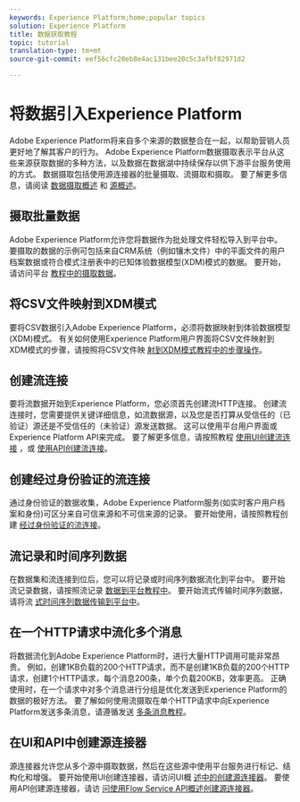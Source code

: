 ```yaml
---
keywords: Experience Platform;home;popular topics
solution: Experience Platform
title: 数据获取教程
topic: tutorial
translation-type: tm+mt
source-git-commit: eef56cfc20eb8e4ac131bee20c5c3afbf82971d2

---
```



# 将数据引入Experience Platform

Adobe Experience Platform将来自多个来源的数据整合在一起，以帮助营销人员更好地了解其客户的行为。 Adobe Experience Platform数据摄取表示平台从这些来源获取数据的多种方法，以及数据在数据湖中持续保存以供下游平台服务使用的方式。 数据摄取包括使用源连接器的批量摄取、流摄取和摄取。 要了解更多信息，请阅读 [数据摄取概述](../ingestion/home.md) 和 [源概述](../source-connectors/home.md)。

## 摄取批量数据

Adobe Experience Platform允许您将数据作为批处理文件轻松导入到平台中。 要摄取的数据的示例可包括来自CRM系统（例如镶木文件）中的平面文件的用户档案数据或符合模式注册表中的已知体验数据模型(XDM)模式的数据。 要开始，请访问平台 [教程中的摄取数据](../ingestion/tutorials/ingest-batch-data.md)。

## 将CSV文件映射到XDM模式

要将CSV数据引入Adobe Experience Platform，必须将数据映射到体验数据模型(XDM)模式。 有关如何使用Experience Platform用户界面将CSV文件映射到XDM模式的步骤，请按照将CSV文件映 [射到XDM模式教程中的步骤操作](../ingestion/tutorials/map-a-csv-file.md)。

## 创建流连接

要将流数据开始到Experience Platform，您必须首先创建流HTTP连接。 创建流连接时，您需要提供关键详细信息，如流数据源，以及您是否打算从受信任的（已验证）源还是不受信任的（未验证）源发送数据。 这可以使用平台用户界面或Experience Platform API来完成。 要了解更多信息，请按照教程 [使用UI创建流连接](../ingestion/tutorials/create-streaming-connection-ui.md) ，或 [使用API创建流连接](../ingestion/tutorials/create-streaming-connection.md)。

## 创建经过身份验证的流连接

通过身份验证的数据收集，Adobe Experience Platform服务(如实时客户用户档案和身份)可区分来自可信来源和不可信来源的记录。 要开始使用，请按照教程创建 [经过身份验证的流连接](../ingestion/tutorials/create-authenticated-streaming-connection.md)。

## 流记录和时间序列数据

在数据集和流连接到位后，您可以将记录或时间序列数据流化到平台中。 要开始流记录数据，请按照流记录 [数据到平台教程中](../ingestion/tutorials/streaming-record-data.md)。 要开始流式传输时间序列数据，请将流 [式时间序列数据传输到平台中](../ingestion/tutorials/streaming-time-series-data.md)。

## 在一个HTTP请求中流化多个消息

将数据流化到Adobe Experience Platform时，进行大量HTTP调用可能非常昂贵。 例如，创建1KB负载的200个HTTP请求，而不是创建1KB负载的200个HTTP请求，创建1个HTTP请求，每个消息200条，单个负载200KB，效率更高。 正确使用时，在一个请求中对多个消息进行分组是优化发送到Experience Platform的数据的极好方法。 要了解如何使用流摄取在单个HTTP请求中向Experience Platform发送多条消息，请遵循发送 [多条消息教程](../ingestion/tutorials/streaming-multiple-messages.md)。

## 在UI和API中创建源连接器

源连接器允许您从多个源中摄取数据，然后在这些源中使用平台服务进行标记、结构化和增强。 要开始使用UI创建连接器，请访问UI概 [述中的创建源连接器](https://www.adobe.io/apis/experienceplatform/home/tutorials/sources-ui-tutorials.html#!api-specification/markdown/narrative/tutorials/sources_tutorial/ui/sources-ui-tutorial.md)。 要使用API创建源连接器，请访 [问使用Flow Service API概述创建源连接器](https://www.adobe.io/apis/experienceplatform/home/tutorials/sources-api-tutorials.html#!api-specification/markdown/narrative/tutorials/sources_tutorial/api/sources-api-tutorial.md)。

